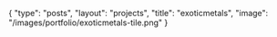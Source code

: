 {
	"type": "posts",
	"layout": "projects",
	"title": "exoticmetals",
	"image": "/images/portfolio/exoticmetals-tile.png"
}